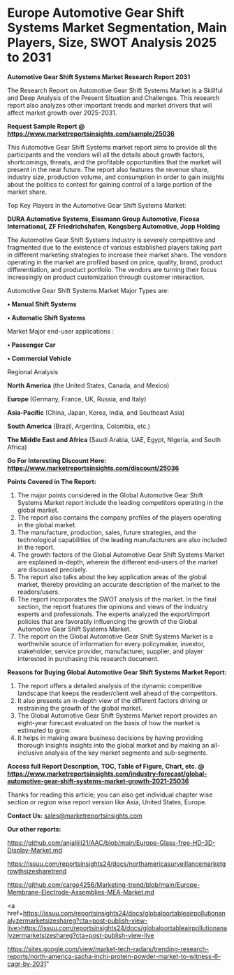 # Europe Automotive Gear Shift Systems Market Segmentation, Main Players, Size, SWOT Analysis 2025 to 2031

<strong>Automotive Gear Shift Systems Market Research Report 2031</strong>

The Research Report on Automotive Gear Shift Systems Market is a Skillful and Deep Analysis of the Present Situation and Challenges. This research report also analyzes other important trends and market drivers that will affect market growth over 2025-2031.

<strong>Request Sample Report @ <a href=https://www.marketreportsinsights.com/sample/25036>https://www.marketreportsinsights.com/sample/25036</a></strong>

This Automotive Gear Shift Systems market report aims to provide all the participants and the vendors will all the details about growth factors, shortcomings, threats, and the profitable opportunities that the market will present in the near future. The report also features the revenue share, industry size, production volume, and consumption in order to gain insights about the politics to contest for gaining control of a large portion of the market share.

Top Key Players in the Automotive Gear Shift Systems Market:

<strong>DURA Automotive Systems, Eissmann Group Automotive, Ficosa International, ZF Friedrichshafen, Kongsberg Automotive, Jopp Holding</strong>

The Automotive Gear Shift Systems Industry is severely competitive and fragmented due to the existence of various established players taking part in different marketing strategies to increase their market share. The vendors operating in the market are profiled based on price, quality, brand, product differentiation, and product portfolio. The vendors are turning their focus increasingly on product customization through customer interaction.

Automotive Gear Shift Systems Market Major Types are:

<strong>• Manual Shift Systems

• Automatic Shift Systems</strong>

Market Major end-user applications :

<strong>• Passenger Car

• Commercial Vehicle</strong>

Regional Analysis

</u><strong><b>North America</b></strong> (the United States, Canada, and Mexico)

<strong><b>Europe </b></strong>(Germany, France, UK, Russia, and Italy)

<strong><b>Asia-Pacific</b></strong> (China, Japan, Korea, India, and Southeast Asia)

<strong><b>South America</b></strong> (Brazil, Argentina, Colombia, etc.)

<strong><b>The Middle East and Africa</b></strong> (Saudi Arabia, UAE, Egypt, Nigeria, and South Africa)

<strong>Go For Interesting Discount Here: <a href=https://www.marketreportsinsights.com/discount/25036>https://www.marketreportsinsights.com/discount/25036</a></strong>

<strong>Points Covered in The Report:</strong>
<ol>
  <li>The major points considered in the Global Automotive Gear Shift Systems Market report include the leading competitors operating in the global market.</li>
  <li>The report also contains the company profiles of the players operating in the global market.</li>
  <li>The manufacture, production, sales, future strategies, and the technological capabilities of the leading manufacturers are also included in the report.</li>
  <li>The growth factors of the Global Automotive Gear Shift Systems Market are explained in-depth, wherein the different end-users of the market are discussed precisely.</li>
  <li>The report also talks about the key application areas of the global market, thereby providing an accurate description of the market to the readers/users.</li>
  <li>The report incorporates the SWOT analysis of the market. In the final section, the report features the opinions and views of the industry experts and professionals. The experts analyzed the export/import policies that are favorably influencing the growth of the Global Automotive Gear Shift Systems Market.</li>
  <li>The report on the Global Automotive Gear Shift Systems Market is a worthwhile source of information for every policymaker, investor, stakeholder, service provider, manufacturer, supplier, and player interested in purchasing this research document.</li>
</ol>
<strong>Reasons for Buying Global Automotive Gear Shift Systems Market Report:</strong>

<ol>
  <li>The report offers a detailed analysis of the dynamic competitive landscape that keeps the reader/client well ahead of the competitors.</li>
  <li>It also presents an in-depth view of the different factors driving or restraining the growth of the global market.</li>
  <li>The Global Automotive Gear Shift Systems Market report provides an eight-year forecast evaluated on the basis of how the market is estimated to grow.</li>
  <li>It helps in making aware business decisions by having providing thorough insights insights into the global market and by making an all-inclusive analysis of the key market segments and sub-segments.</li>
</ol>
<strong>Access full Report Description, TOC, Table of Figure, Chart, etc. @ <a href=https://www.marketreportsinsights.com/industry-forecast/global-automotive-gear-shift-systems-market-growth-2021-25036>https://www.marketreportsinsights.com/industry-forecast/global-automotive-gear-shift-systems-market-growth-2021-25036</a></strong>


Thanks for reading this article; you can also get individual chapter wise section or region wise report version like Asia, United States, Europe.

<strong>Contact Us:</strong>
sales@marketreportsinsights.com

<strong>Our other reports:</strong>

<a href=https://github.com/anjaliiii21/AAC/blob/main/Europe-Glass-free-HD-3D-Display-Market.md>https://github.com/anjaliiii21/AAC/blob/main/Europe-Glass-free-HD-3D-Display-Market.md</a>

<a href=https://issuu.com/reportsinsights24/docs/northamericasurveillancemarketgrowthsizesharetrend>https://issuu.com/reportsinsights24/docs/northamericasurveillancemarketgrowthsizesharetrend</a>

<a href=https://github.com/cargo4256/Marketing-trend/blob/main/Europe-Membrane-Electrode-Assemblies-MEA-Market.md>https://github.com/cargo4256/Marketing-trend/blob/main/Europe-Membrane-Electrode-Assemblies-MEA-Market.md</a>

<a href=https://issuu.com/reportsinsights24/docs/globalportableairpollutionanalyzermarketsizeshareg?cta=post-publish-view-live>https://issuu.com/reportsinsights24/docs/globalportableairpollutionanalyzermarketsizeshareg?cta=post-publish-view-live</a>

<a href=https://sites.google.com/view/market-tech-radars/trending-research-reports/north-america-sacha-inchi-protein-powder-market-to-witness-6-cagr-by-2031>https://sites.google.com/view/market-tech-radars/trending-research-reports/north-america-sacha-inchi-protein-powder-market-to-witness-6-cagr-by-2031</a>"
